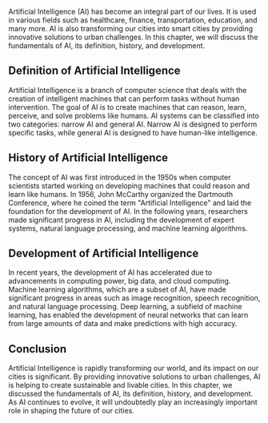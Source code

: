 
Artificial Intelligence (AI) has become an integral part of our lives. It is used in various fields such as healthcare, finance, transportation, education, and many more. AI is also transforming our cities into smart cities by providing innovative solutions to urban challenges. In this chapter, we will discuss the fundamentals of AI, its definition, history, and development.

Definition of Artificial Intelligence
-------------------------------------

Artificial Intelligence is a branch of computer science that deals with the creation of intelligent machines that can perform tasks without human intervention. The goal of AI is to create machines that can reason, learn, perceive, and solve problems like humans. AI systems can be classified into two categories: narrow AI and general AI. Narrow AI is designed to perform specific tasks, while general AI is designed to have human-like intelligence.

History of Artificial Intelligence
----------------------------------

The concept of AI was first introduced in the 1950s when computer scientists started working on developing machines that could reason and learn like humans. In 1956, John McCarthy organized the Dartmouth Conference, where he coined the term "Artificial Intelligence" and laid the foundation for the development of AI. In the following years, researchers made significant progress in AI, including the development of expert systems, natural language processing, and machine learning algorithms.

Development of Artificial Intelligence
--------------------------------------

In recent years, the development of AI has accelerated due to advancements in computing power, big data, and cloud computing. Machine learning algorithms, which are a subset of AI, have made significant progress in areas such as image recognition, speech recognition, and natural language processing. Deep learning, a subfield of machine learning, has enabled the development of neural networks that can learn from large amounts of data and make predictions with high accuracy.

Conclusion
----------

Artificial Intelligence is rapidly transforming our world, and its impact on our cities is significant. By providing innovative solutions to urban challenges, AI is helping to create sustainable and livable cities. In this chapter, we discussed the fundamentals of AI, its definition, history, and development. As AI continues to evolve, it will undoubtedly play an increasingly important role in shaping the future of our cities.
